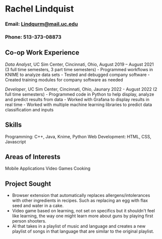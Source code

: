 # Rachel Lindquist

### Email: Lindqurm@mail.uc.edu
### Phone: 513-373-08873

## Co-op Work Experience

  *Data Analyst*, UC Sim Center, Cincinnati, Ohio, August 2019 – August 2021 (3 full time semesters, 3 part time semesters)
    - Programmed workflows in KNIME to analyze data sets
    - Tested and debugged company software
    - Created training modules for company software as needed

  *Developer*, UC Sim Center, Cincinnati, Ohio, Jaunary 2022 - August 2022 (2 full time semesters)
    - Programmed code in Python to help display, analyze and predict results from data
    - Worked with Grafana to display results in real time
    - Worked with multiple machine learning libraries to predict data classification and inputs

## Skills
  Programming: C++, Java, Knime, Python
  Web Development: HTML, CSS, Javascript

## Areas of Interests
  Mobile Applications
  Video Games
  Cooking

## Project Sought
  - Browser extension that automatically replaces allergens/intolerances with other ingredients in recipes. Such as replacing an egg with flax seed and water in a cake.
  - Video game based on learning, not set on specifics but it shouldn't feel like learning, the way one might learn more about guns by playing first person shooters.
  - AI that takes in a playlist of music and language and creates a new playlist of songs in that language that are similar to the original playlist.




  
